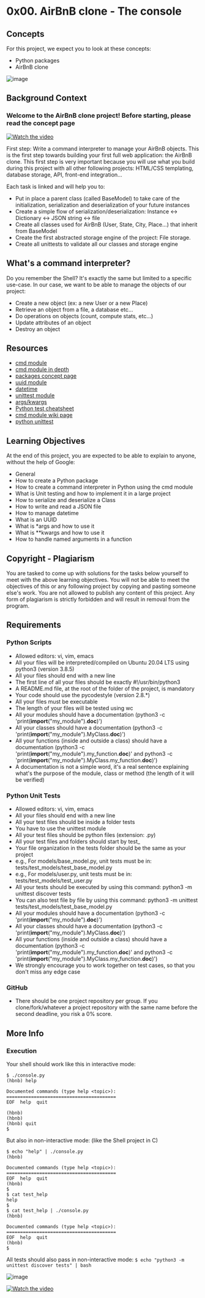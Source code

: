 # 0x00. AirBnB clone - The console

## Concepts
For this project, we expect you to look at these concepts:

* Python packages
* AirBnB clone

![image](https://user-images.githubusercontent.com/113628692/223155767-e2758f55-e71f-4690-97ec-1c5bb8c6b481.png)

## Background Context
### Welcome to the AirBnB clone project! Before starting, please read the concept page
[![Watch the video](https://img.youtube.com/vi/XRH_8w1DEGI/maxresdefault.jpg)](https://youtu.be/XRH_8w1DEGI)

First step: Write a command interpreter to manage your AirBnB objects. This is the first step towards building your first full web application: the AirBnB clone. This first step is very important because you will use what you build during this project with all other following projects: HTML/CSS templating, database storage, API, front-end integration…

Each task is linked and will help you to:

* Put in place a parent class (called BaseModel) to take care of the initialization, serialization and deserialization of your future instances
* Create a simple flow of serialization/deserialization: Instance <-> Dictionary <-> JSON string <-> file
* Create all classes used for AirBnB (User, State, City, Place…) that inherit from BaseModel
* Create the first abstracted storage engine of the project: File storage.
* Create all unittests to validate all our classes and storage engine

## What's a command interpreter?
Do you remember the Shell? It's exactly the same but limited to a specific use-case. In our case, we want to be able to manage the objects of our project:

* Create a new object (ex: a new User or a new Place)
* Retrieve an object from a file, a database etc…
* Do operations on objects (count, compute stats, etc…)
* Update attributes of an object
* Destroy an object

## Resources
* [cmd module](https://docs.python.org/3/library/cmd.html)
* [cmd module in depth](https://www.onlamp.com/pub/a/python/2004/12/02/cmd_pymotw.html)
* [packages concept page](https://docs.python.org/3/tutorial/modules.html#packages)
* [uuid module](https://docs.python.org/3/library/uuid.html)
* [datetime](https://docs.python.org/3/library/datetime.html#module-datetime)
* [unittest module](https://docs.python.org/3/library/unittest.html#module-unittest)
* [args/kwargs](https://www.saltycrane.com/blog/2008/01/how-to-use-args-and-kwargs-in-python/)
* [Python test cheatsheet](https://www.pythonsheets.com/notes/python-tests.html)
* [cmd module wiki page](https://en.wikipedia.org/wiki/Cmd_(Python))
* [python unittest](https://docs.python.org/3/library/unittest.html)

## Learning Objectives
At the end of this project, you are expected to be able to explain to anyone, without the help of Google:

* General
* How to create a Python package
* How to create a command interpreter in Python using the cmd module
* What is Unit testing and how to implement it in a large project
* How to serialize and deserialize a Class
* How to write and read a JSON file
* How to manage datetime
* What is an UUID
* What is *args and how to use it
* What is **kwargs and how to use it
* How to handle named arguments in a function

## Copyright - Plagiarism
You are tasked to come up with solutions for the tasks below yourself to meet with the above learning objectives. You will not be able to meet the objectives of this or any following project by copying and pasting someone else's work. You are not allowed to publish any content of this project. Any form of plagiarism is strictly forbidden and will result in removal from the program.

## Requirements
### Python Scripts
* Allowed editors: vi, vim, emacs
* All your files will be interpreted/compiled on Ubuntu 20.04 LTS using python3 (version 3.8.5)
* All your files should end with a new line
* The first line of all your files should be exactly #!/usr/bin/python3
* A README.md file, at the root of the folder of the project, is mandatory
* Your code should use the pycodestyle (version 2.8.*)
* All your files must be executable
* The length of your files will be tested using wc
* All your modules should have a documentation (python3 -c 'print(__import__("my_module").__doc__)')
* All your classes should have a documentation (python3 -c 'print(__import__("my_module").MyClass.__doc__)')
* All your functions (inside and outside a class) should have a documentation (python3 -c 'print(__import__("my_module").my_function.__doc__)' and python3 -c 'print(__import__("my_module").MyClass.my_function.__doc__)')
* A documentation is not a simple word, it's a real sentence explaining what's the purpose of the module, class or method (the length of it will be verified)

### Python Unit Tests
* Allowed editors: vi, vim, emacs
* All your files should end with a new line
* All your test files should be inside a folder tests
* You have to use the unittest module
* All your test files should be python files (extension: .py)
* All your test files and folders should start by test_
* Your file organization in the tests folder should be the same as your project
* e.g., For models/base_model.py, unit tests must be in: tests/test_models/test_base_model.py
* e.g., For models/user.py, unit tests must be in: tests/test_models/test_user.py
* All your tests should be executed by using this command: python3 -m unittest discover tests
* You can also test file by file by using this command: python3 -m unittest tests/test_models/test_base_model.py
* All your modules should have a documentation (python3 -c 'print(__import__("my_module").__doc__)')
* All your classes should have a documentation (python3 -c 'print(__import__("my_module").MyClass.__doc__)')
* All your functions (inside and outside a class) should have a documentation (python3 -c 'print(__import__("my_module").my_function.__doc__)' and python3 -c 'print(__import__("my_module").MyClass.my_function.__doc__)')
* We strongly encourage you to work together on test cases, so that you don't miss any edge case

### GitHub
* There should be one project repository per group. If you clone/fork/whatever a project repository with the same name before the second deadline, you risk a 0% score.

## More Info
### Execution
Your shell should work like this in interactive mode:

```
$ ./console.py
(hbnb) help

Documented commands (type help <topic>):
========================================
EOF  help  quit

(hbnb)
(hbnb)
(hbnb) quit
$
```

But also in non-interactive mode: (like the Shell project in C)

```
$ echo "help" | ./console.py
(hbnb)

Documented commands (type help <topic>):
========================================
EOF  help  quit
(hbnb)
$
$ cat test_help
help
$
$ cat test_help | ./console.py
(hbnb)

Documented commands (type help <topic>):
========================================
EOF  help  quit
(hbnb)
$
```

All tests should also pass in non-interactive mode: `$ echo "python3 -m unittest discover tests" | bash`

![image](https://user-images.githubusercontent.com/113628692/223156479-3592de6b-8048-4a95-ab8e-430ffbf9fd43.png)

[![Watch the video](https://img.youtube.com/vi/1mAC9x3aixE/0.jpg)](https://youtu.be/1mAC9x3aixE)